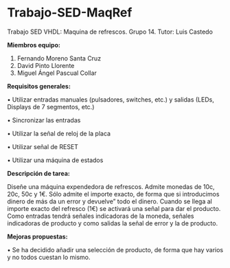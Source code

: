 # Trabajo-SED-MaqRef

Trabajo SED VHDL: Maquina de refrescos. Grupo 14. Tutor: Luis Castedo

**Miembros equipo:**

1. Fernando Moreno Santa Cruz
2. David Pinto Llorente
3. Miguel Ángel Pascual Collar

**Requisitos generales:**

• Utilizar entradas manuales (pulsadores, switches, etc.) y salidas (LEDs, Displays de 7 segmentos, etc.)

• Sincronizar las entradas

• Utilizar la señal de reloj de la placa

• Utilizar señal de RESET

• Utilizar una máquina de estados


**Descripción de tarea:**

Diseñe una máquina expendedora de refrescos. Admite monedas de 10c, 20c, 50c y 1€. Sólo admite el importe exacto, de forma que si introducimos dinero de más da un error y devuelve” todo el dinero. Cuando se llega al importe exacto del refresco (1€) se activará una señal para dar el producto. Como entradas tendrá señales indicadoras de la moneda, señales indicadoras de producto y como salidas la señal de error y la de producto.

**Mejoras propuestas:**

• Se ha decidido añadir una selección de producto, de forma que hay varios y no todos cuestan lo mismo.
